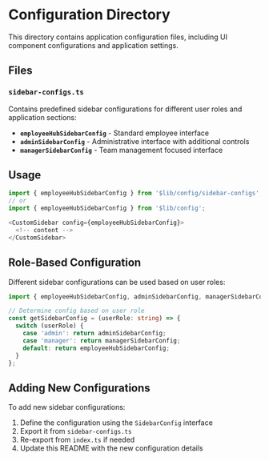 # Configuration Directory

This directory contains application configuration files, including UI component configurations and application settings.

## Files

### `sidebar-configs.ts`
Contains predefined sidebar configurations for different user roles and application sections:

- **`employeeHubSidebarConfig`** - Standard employee interface
- **`adminSidebarConfig`** - Administrative interface with additional controls
- **`managerSidebarConfig`** - Team management focused interface

## Usage

```typescript
import { employeeHubSidebarConfig } from '$lib/config/sidebar-configs';
// or
import { employeeHubSidebarConfig } from '$lib/config';

<CustomSidebar config={employeeHubSidebarConfig}>
  <!-- content -->
</CustomSidebar>
```

## Role-Based Configuration

Different sidebar configurations can be used based on user roles:

```typescript
import { employeeHubSidebarConfig, adminSidebarConfig, managerSidebarConfig } from '$lib/config';

// Determine config based on user role
const getSidebarConfig = (userRole: string) => {
  switch (userRole) {
    case 'admin': return adminSidebarConfig;
    case 'manager': return managerSidebarConfig;
    default: return employeeHubSidebarConfig;
  }
};
```

## Adding New Configurations

To add new sidebar configurations:

1. Define the configuration using the `SidebarConfig` interface
2. Export it from `sidebar-configs.ts`
3. Re-export from `index.ts` if needed
4. Update this README with the new configuration details
